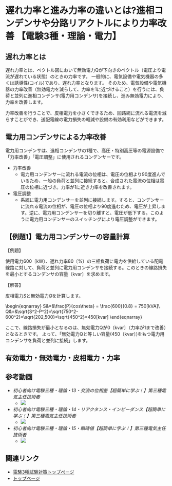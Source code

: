 # 遅れ力率と進み力率の違いとは?進相コンデンサや分路リアクトルにより力率改善 【電験3種・理論・電力】


## 遅れ力率とは

遅れ力率とは、ベクトル図において無効電力Qが下向きのベクトル（電圧より電流が遅れている状態）のときの力率です。
一般的に、電気設備や電気機器の多くは誘導性(コイル)であり、遅れ力率となります。
そのため、電気設備や電気機器の力率改善（無効電力を減らして、力率を1に近づけること）を行うには、負荷と並列に進相コンデンサ(電力用コンデンサ)を接続し、進み無効電力により、力率を改善します。

力率改善を行うことで、皮相電力を小さくできるため、回路網に流れる電流を減らすことができ、送配電線の電力損失の軽減や設備の有効利用などができます。

## 電力用コンデンサによる力率改善


電力用コンデンサは、進相コンデンサの1種で、高圧・特別高圧等の電源設備で「力率改善」「電圧調整」に使用されるコンデンサーです。

- 力率改善
    - 電力用コンデンサーに流れる電流の位相は、電圧の位相より90度進んでいるため、一般の負荷と並列に接続すると、合成された電流の位相は電圧の位相に近づき。力率が1に近き力率を改善されます。
- 電圧調整
    - 系統に電力用コンデンサーを並列に接続します。すると、コンデンサーに流れる電流の位相が、電圧の位相より90度進むため、電圧が上昇します。逆に、電力用コンデンサーを切り離すと、電圧が低下する。このように電力用コンデンサーのスイッチングにより電圧調整ができます。

## 【例題1】電力用コンデンサーの容量計算

【例題】

使用電力600〔kW〕、遅れ力率80〔%〕の三相負荷に電力を供給している配電線路に対して、負荷と並列に電力用コンデンサを接続する。このときの線路損失を最小とするコンデンサの容量〔kvar〕を求めます。

【解答】

皮相電力$S$と無効電力$Q$を計算します。

\begin{eqnarray}
S&=&\frac{P}{cos\theta} = \frac{600}{0.8} = 750[kVA]\\
Q&=&\sqrt{S^2-P^2}=\sqrt{750^2-600^2}=\sqrt{202,500}=\sqrt{450^2}=450[kvar]
\end{eqnarray}

ここで、線路損失が最小となるのは、無効電力Qが0〔kvar〕（力率が1まで改善）となるときです。
よって、「無効電力Qと等しい容量(450〔kvar〕)をもつ電力用コンデンサを負荷と並列に接続」します。



## 有効電力・無効電力・皮相電力・力率

## 参考動画

- *初心者向け電験三種・理論・13・交流の位相差【超簡単に学ぶ！】第三種電気主任技術者*
    - [![](https://img.youtube.com/vi/ali6ho35IL4/0.jpg)](https://www.youtube.com/watch?v=ali6ho35IL4)
- *初心者向け電験三種・理論・14・リアクタンス・インピーダンス【超簡単に学ぶ！】第三種電気主任技術者*
    - [![](https://img.youtube.com/vi/Twdg-Q1w6_0/0.jpg)](https://www.youtube.com/watch?v=Twdg-Q1w6_0)
- *初心者向け電験三種・理論・15・瞬時値【超簡単に学ぶ！】第三種電気主任技術者*
    - [![](https://img.youtube.com/vi/3Yt1Q255Q-k/0.jpg)](https://www.youtube.com/watch?v=3Yt1Q255Q-k)


## 関連リンク

- [電験3種試験対策トップページ](../index.md)
- [トップページ](../../../index.md)